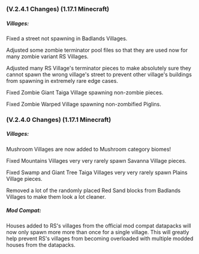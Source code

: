 ### **(V.2.4.1 Changes) (1.17.1 Minecraft)**

##### Villages:
Fixed a street not spawning in Badlands Villages.

Adjusted some zombie terminator pool files so that they are used now for many zombie variant RS Villages.

Adjusted many RS Village's terminator pieces to make absolutely sure they cannot spawn the wrong village's street to prevent other village's buildings from spawning in extremely rare edge cases.

Fixed Zombie Giant Taiga Village spawning non-zombie pieces.

Fixed Zombie Warped Village spawning non-zombified Piglins.


### **(V.2.4.0 Changes) (1.17.1 Minecraft)**

##### Villages:
Mushroom Villages are now added to Mushroom category biomes!

Fixed Mountains Villages very very rarely spawn Savanna Village pieces.

Fixed Swamp and Giant Tree Taiga Villages very very rarely spawn Plains Village pieces.

Removed a lot of the randomly placed Red Sand blocks from Badlands Villages to make them look a lot cleaner.

##### Mod Compat:
Houses added to RS's villages from the official mod compat datapacks will now only spawn more more than once for a single village.
 This will greatly help prevent RS's villages from becoming overloaded with multiple modded houses from the datapacks.